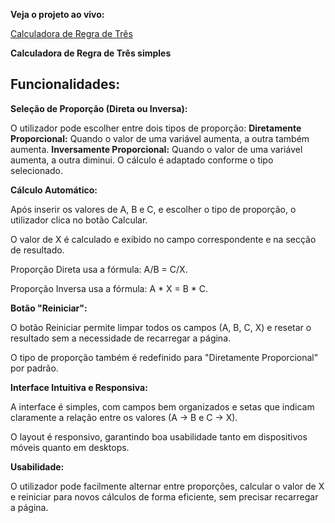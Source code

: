 **Veja o projeto ao vivo:**

[Calculadora de Regra de Três](https://ninja1375.github.io/Calculadora-de-Regra-de-Tres/)

**Calculadora de Regra de Três simples**

## Funcionalidades:

**Seleção de Proporção (Direta ou Inversa):**

O utilizador pode escolher entre dois tipos de proporção: **Diretamente Proporcional:** Quando o valor de uma variável aumenta, a outra também aumenta. **Inversamente Proporcional:** Quando o valor de uma variável aumenta, a outra diminui. O cálculo é adaptado conforme o tipo selecionado.

**Cálculo Automático:**

Após inserir os valores de A, B e C, e escolher o tipo de proporção, o utilizador clica no botão Calcular.

O valor de X é calculado e exibido no campo correspondente e na secção de resultado.

Proporção Direta usa a fórmula: A/B = C/X.

Proporção Inversa usa a fórmula: A * X = B * C.

**Botão "Reiniciar":**

O botão Reiniciar permite limpar todos os campos (A, B, C, X) e resetar o resultado sem a necessidade de recarregar a página.

O tipo de proporção também é redefinido para "Diretamente Proporcional" por padrão.

**Interface Intuitiva e Responsiva:**

A interface é simples, com campos bem organizados e setas que indicam claramente a relação entre os valores (A → B e C → X).

O layout é responsivo, garantindo boa usabilidade tanto em dispositivos móveis quanto em desktops.

**Usabilidade:** 

O utilizador pode facilmente alternar entre proporções, calcular o valor de X e reiniciar para novos cálculos de forma eficiente, sem precisar recarregar a página.
